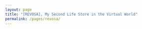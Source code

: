 ```yaml
---
layout: page
title: "[REVOSA], My Second Life Store in the Virtual World"
permalink: /pages/revosa/
---
```


